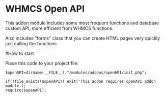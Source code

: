 # WHMCS Open API

This addon module includes some most frequent functions and database custom API, more efficient from WHMCS functions.

Also includes "forms" class that you can create HTML pages very quickly just calling the functions

#How to start


Place this code to your project file:

```
$openAPI=dirname(__FILE__)."/modules/addons/openAPI/init.php";

if(!file_exists($openAPI)) exit('This addon requires openAPI addon module');
require($openAPI);
```
